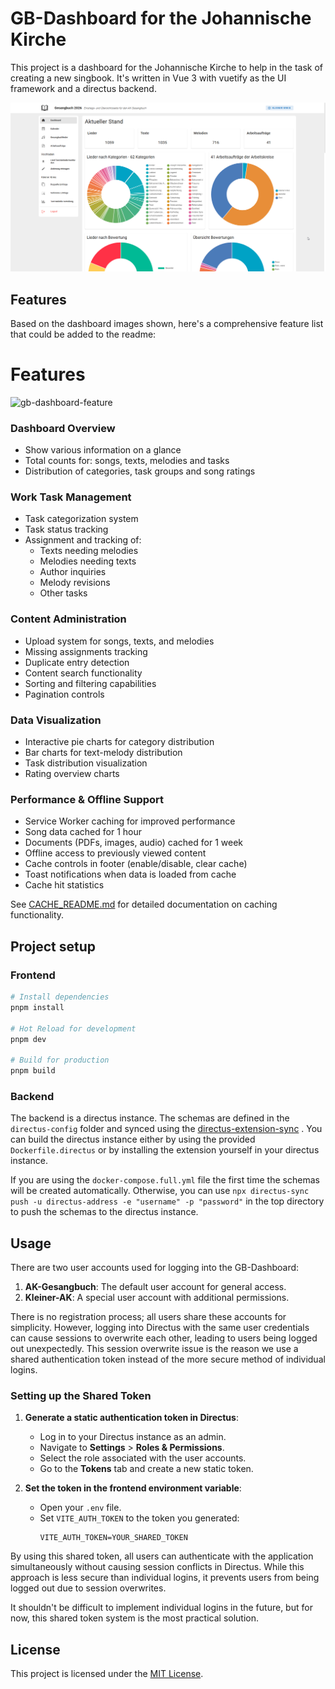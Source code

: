 # GB-Dashboard for the Johannische Kirche

This project is a dashboard for the Johannische Kirche to help in the task of creating a new singbook.
It's written in Vue 3 with vuetify as the UI framework and a directus backend.

![dashboard.png](example-views%2Fdashboard.png)

## Features

Based on the dashboard images shown, here's a comprehensive feature list that could be added to the readme:

# Features

![gb-dashboard-feature](https://github.com/user-attachments/assets/06eea6bb-c84b-470c-bf55-67a9b6d2e9a7)

### Dashboard Overview
- Show various information on a glance
- Total counts for: songs, texts, melodies and tasks
- Distribution of categories, task groups and song ratings

### Work Task Management
- Task categorization system
- Task status tracking
- Assignment and tracking of:
    - Texts needing melodies
    - Melodies needing texts
    - Author inquiries
    - Melody revisions
    - Other tasks

### Content Administration
- Upload system for songs, texts, and melodies
- Missing assignments tracking
- Duplicate entry detection
- Content search functionality
- Sorting and filtering capabilities
- Pagination controls

### Data Visualization
- Interactive pie charts for category distribution
- Bar charts for text-melody distribution
- Task distribution visualization
- Rating overview charts

### Performance & Offline Support
- Service Worker caching for improved performance
- Song data cached for 1 hour
- Documents (PDFs, images, audio) cached for 1 week
- Offline access to previously viewed content
- Cache controls in footer (enable/disable, clear cache)
- Toast notifications when data is loaded from cache
- Cache hit statistics

See [CACHE_README.md](CACHE_README.md) for detailed documentation on caching functionality.

## Project setup

### Frontend

```bash
# Install dependencies
pnpm install

# Hot Reload for development
pnpm dev

# Build for production
pnpm build
```

### Backend

The backend is a directus instance.
The schemas are defined in the `directus-config` folder and synced using the [directus-extension-sync](https://github.com/tractr/directus-sync) .
You can build the directus instance either by using the provided `Dockerfile.directus` or by installing the extension yourself in your directus instance.

If you are using the `docker-compose.full.yml` file the first time the schemas will be created automatically.
Otherwise, you can use `npx directus-sync push -u directus-address -e "username" -p "password"` in the top directory to push the schemas to the directus instance.

## Usage

There are two user accounts used for logging into the GB-Dashboard:

1. **AK-Gesangbuch**: The default user account for general access.
2. **Kleiner-AK**: A special user account with additional permissions.

There is no registration process; all users share these accounts for simplicity. However, logging into Directus with the same user credentials can cause sessions to overwrite each other, leading to users being logged out unexpectedly. This session overwrite issue is the reason we use a shared authentication token instead of the more secure method of individual logins.

### Setting up the Shared Token

1. **Generate a static authentication token in Directus**:
    - Log in to your Directus instance as an admin.
    - Navigate to **Settings** > **Roles & Permissions**.
    - Select the role associated with the user accounts.
    - Go to the **Tokens** tab and create a new static token.

2. **Set the token in the frontend environment variable**:
    - Open your `.env` file.
    - Set `VITE_AUTH_TOKEN` to the token you generated:
      ```
      VITE_AUTH_TOKEN=YOUR_SHARED_TOKEN
      ```

By using this shared token, all users can authenticate with the application simultaneously without causing session conflicts in Directus. While this approach is less secure than individual logins, it prevents users from being logged out due to session overwrites.

It shouldn't be difficult to implement individual logins in the future, but for now, this shared token system is the most practical solution.

## License

This project is licensed under the [MIT License](LICENSE).

